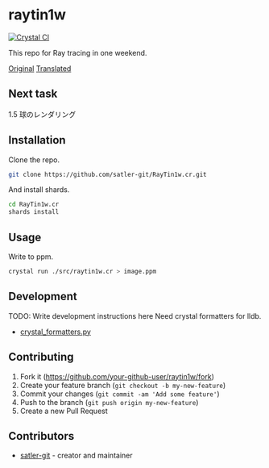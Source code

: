 # raytin1w

[![Crystal CI](https://github.com/satler-git/RayTin1w.cr/actions/workflows/crystal.yml/badge.svg)](https://github.com/satler-git/RayTin1w.cr/actions/workflows/crystal.yml)

This repo for Ray tracing in one weekend.

[Original](https://raytracing.github.io/books/RayTracingInOneWeekend.html)
[Translated](https://inzkyk.booth.pm/items/2186534)

## Next task

1.5 球のレンダリング

## Installation

Clone the repo.

```bash
git clone https://github.com/satler-git/RayTin1w.cr.git
```

And install shards.

```bash
cd RayTin1w.cr
shards install
```

## Usage

Write to ppm.

```bash
crystal run ./src/raytin1w.cr > image.ppm
```

## Development

TODO: Write development instructions here
Need crystal formatters for lldb.

- [crystal_formatters.py](https://github.com/crystal-lang/crystal/blob/master/etc/lldb/crystal_formatters.py)

## Contributing

1. Fork it (<https://github.com/your-github-user/raytin1w/fork>)
2. Create your feature branch (`git checkout -b my-new-feature`)
3. Commit your changes (`git commit -am 'Add some feature'`)
4. Push to the branch (`git push origin my-new-feature`)
5. Create a new Pull Request

## Contributors

- [satler-git](https://github.com/your-github-user) - creator and maintainer
